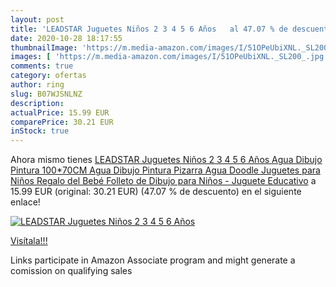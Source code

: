 ```yaml
---
layout: post
title: 'LEADSTAR Juguetes Niños 2 3 4 5 6 Años   al 47.07 % de descuento'
date: 2020-10-28 18:17:55
thumbnailImage: 'https://m.media-amazon.com/images/I/51OPeUbiXNL._SL200_.jpg'
images: [ 'https://m.media-amazon.com/images/I/51OPeUbiXNL._SL200_.jpg' ]
comments: true
category: ofertas
author: ring
slug: B07WJSNLNZ
description:
actualPrice: 15.99 EUR
comparePrice: 30.21 EUR
inStock: true
---
```


Ahora mismo tienes [LEADSTAR Juguetes Niños 2 3 4 5 6 Años  Agua Dibujo Pintura  100*70CM Agua Dibujo Pintura Pizarra  Agua Doodle Juguetes para Niños Regalo del Bebé  Folleto de Dibujo para Niños - Juguete Educativo](https://www.amazon.es/dp/B07WJSNLNZ/?tag=tolees-21) a 15.99 EUR (original: 30.21 EUR) (47.07 %  de descuento) en el siguiente enlace!

[![LEADSTAR Juguetes Niños 2 3 4 5 6 Años  ](https://m.media-amazon.com/images/I/51OPeUbiXNL._SL200_.jpg)](https://www.amazon.es/dp/B07WJSNLNZ/?tag=tolees-21)

[Visítala!!!](https://www.amazon.es/dp/B07WJSNLNZ/?tag=tolees-21)

Links participate in Amazon Associate program and might generate a comission on qualifying sales
